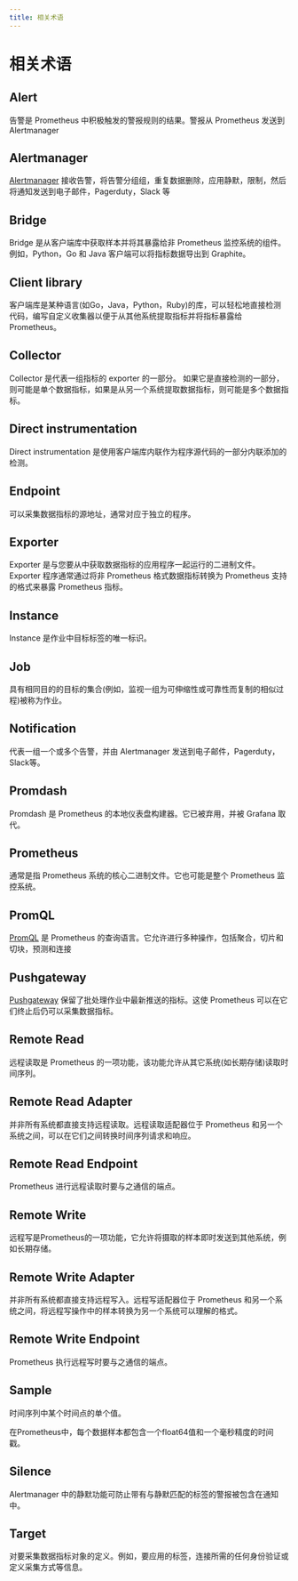 ```yaml
---
title: 相关术语
---
```


# 相关术语

## Alert

告警是 Prometheus 中积极触发的警报规则的结果。警报从 Prometheus 发送到 Alertmanager

## Alertmanager

[Alertmanager](overview.md) 接收告警，将告警分组组，重复数据删除，应用静默，限制，然后将通知发送到电子邮件，Pagerduty，Slack 等

## Bridge

Bridge 是从客户端库中获取样本并将其暴露给非 Prometheus 监控系统的组件。例如，Python，Go 和 Java 客户端可以将指标数据导出到 Graphite。

## Client library

客户端库是某种语言\(如Go，Java，Python，Ruby\)的库，可以轻松地直接检测代码，编写自定义收集器以便于从其他系统提取指标并将指标暴露给 Prometheus。

## Collector

Collector 是代表一组指标的 exporter 的一部分。 如果它是直接检测的一部分，则可能是单个数据指标，如果是从另一个系统提取数据指标，则可能是多个数据指标。

## Direct instrumentation

Direct instrumentation 是使用客户端库内联作为程序源代码的一部分内联添加的检测。

## Endpoint

可以采集数据指标的源地址，通常对应于独立的程序。

## Exporter

Exporter 是与您要从中获取数据指标的应用程序一起运行的二进制文件。Exporter 程序通常通过将非 Prometheus 格式数据指标转换为 Prometheus 支持的格式来暴露 Prometheus 指标。

## Instance

Instance 是作业中目标标签的唯一标识。

## Job

具有相同目的的目标的集合\(例如，监视一组为可伸缩性或可靠性而复制的相似过程\)被称为作业。

## Notification

代表一组一个或多个告警，并由 Alertmanager 发送到电子邮件，Pagerduty，Slack等。

## Promdash

Promdash 是 Prometheus 的本地仪表盘构建器。它已被弃用，并被 Grafana 取代。

## Prometheus

通常是指 Prometheus 系统的核心二进制文件。它也可能是整个 Prometheus 监控系统。

## PromQL

[PromQL](basic.md) 是 Prometheus 的查询语言。它允许进行多种操作，包括聚合，切片和切块，预测和连接

## Pushgateway

[Pushgateway](pushing.md) 保留了批处理作业中最新推送的指标。这使 Prometheus 可以在它们终止后仍可以采集数据指标。

## Remote Read

远程读取是 Prometheus 的一项功能，该功能允许从其它系统\(如长期存储\)读取时间序列。

## Remote Read Adapter

并非所有系统都直接支持远程读取。远程读取适配器位于 Prometheus 和另一个系统之间，可以在它们之间转换时间序列请求和响应。

## Remote Read Endpoint

Prometheus 进行远程读取时要与之通信的端点。

## Remote Write

远程写是Prometheus的一项功能，它允许将摄取的样本即时发送到其他系统，例如长期存储。

## Remote Write Adapter

并非所有系统都直接支持远程写入。远程写适配器位于 Prometheus 和另一个系统之间，将远程写操作中的样本转换为另一个系统可以理解的格式。

## Remote Write Endpoint

Prometheus 执行远程写时要与之通信的端点。

## Sample

时间序列中某个时间点的单个值。

在Prometheus中，每个数据样本都包含一个float64值和一个毫秒精度的时间戳。

## Silence

Alertmanager 中的静默功能可防止带有与静默匹配的标签的警报被包含在通知中。

## Target

对要采集数据指标对象的定义。例如，要应用的标签，连接所需的任何身份验证或定义采集方式等信息。


